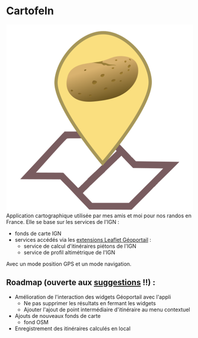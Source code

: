 # Cartofeln
![cartofeln logo](cartofeln-logo.png)
Application cartographique utilisée par mes amis et moi pour nos randos en France.
Elle se base sur les services de l'IGN :
  - fonds de carte IGN
  - services accédés via les [extensions Leaflet Géoportail](https://github.com/IGNF/geoportal-extensions) :
    - service de calcul d'itinéraires piétons de l'IGN
    - service de profil altimétrique de l'IGN

Avec un mode position GPS et un mode navigation.

## Roadmap (ouverte aux [suggestions](https://github.com/azarz/cartofeln/issues/new) !!) :
- Amélioration de l'interaction des widgets Géoportail avec l'appli
  - Ne pas supprimer les résultats en fermant les widgets
  - Ajouter l'ajout de point intermédiaire d'itinéraire au menu contextuel
- Ajouts de nouveaux fonds de carte
  - fond OSM
- Enregistrement des itinéraires calculés en local